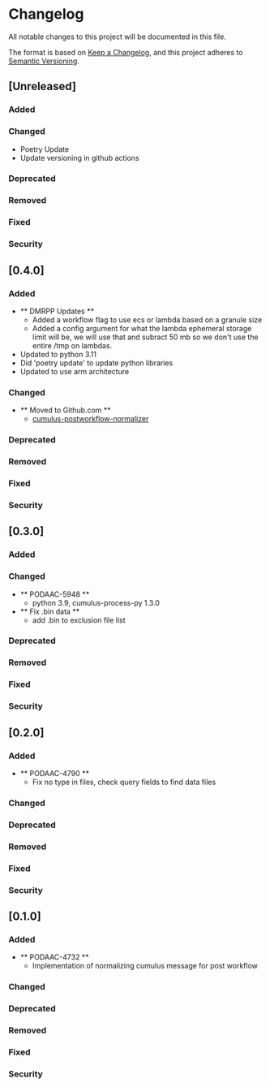 # Changelog
All notable changes to this project will be documented in this file.

The format is based on [Keep a Changelog](https://keepachangelog.com/en/1.0.0/),
and this project adheres to [Semantic Versioning](https://semver.org/spec/v2.0.0.html).

## [Unreleased]

### Added
### Changed
- Poetry Update
- Update versioning in github actions
### Deprecated
### Removed
### Fixed
### Security


## [0.4.0]

### Added
- ** DMRPP Updates **
  - Added a workflow flag to use ecs or lambda based on a granule size
  - Added a config argument for what the lambda ephemeral storage limit will be, 
    we will use that and subract 50 mb so we don't use the entire /tmp on lambdas.
- Updated to python 3.11
- Did 'poetry update' to update python libraries
- Updated to use arm architecture
### Changed
- ** Moved to Github.com **
  - [cumulus-postworkflow-normalizer](https://github.com/podaac/cumulus-postworkflow-normalizer)
### Deprecated
### Removed
### Fixed
### Security


## [0.3.0]

### Added
### Changed
- ** PODAAC-5948 **
  - python 3.9, cumulus-process-py 1.3.0
- ** Fix .bin data **
  - add .bin to exclusion file list
### Deprecated
### Removed
### Fixed
### Security


## [0.2.0]

### Added
- ** PODAAC-4790 **
  - Fix no type in files, check query fields to find data files 
### Changed
### Deprecated
### Removed
### Fixed
### Security


## [0.1.0]

### Added
- ** PODAAC-4732 **
  - Implementation of normalizing cumulus message for post workflow 
### Changed
### Deprecated
### Removed
### Fixed
### Security
